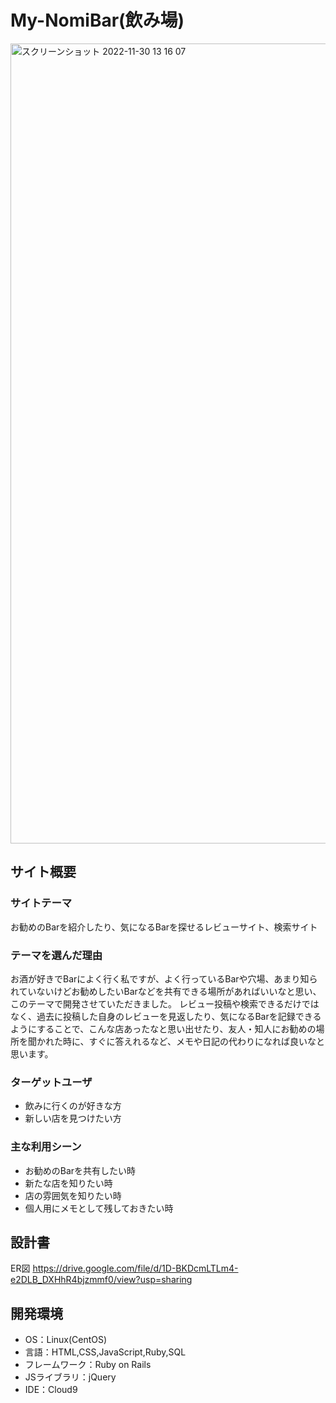 # My-NomiBar(飲み場)
<img width="1280" alt="スクリーンショット 2022-11-30 13 16 07" src="https://user-images.githubusercontent.com/100123445/204706498-f6b2ad50-ee46-47ec-9ce5-4f5c67c12465.png">


## サイト概要
### サイトテーマ
お勧めのBarを紹介したり、気になるBarを探せるレビューサイト、検索サイト

### テーマを選んだ理由
お酒が好きでBarによく行く私ですが、よく行っているBarや穴場、あまり知られていないけどお勧めしたいBarなどを共有できる場所があればいいなと思い、このテーマで開発させていただきました。
レビュー投稿や検索できるだけではなく、過去に投稿した自身のレビューを見返したり、気になるBarを記録できるようにすることで、こんな店あったなと思い出せたり、友人・知人にお勧めの場所を聞かれた時に、すぐに答えれるなど、メモや日記の代わりになれば良いなと思います。

### ターゲットユーザ
- 飲みに行くのが好きな方
- 新しい店を見つけたい方

### 主な利用シーン
- お勧めのBarを共有したい時
- 新たな店を知りたい時
- 店の雰囲気を知りたい時
- 個人用にメモとして残しておきたい時

## 設計書
ER図
https://drive.google.com/file/d/1D-BKDcmLTLm4-e2DLB_DXHhR4bjzmmf0/view?usp=sharing

## 開発環境
- OS：Linux(CentOS)
- 言語：HTML,CSS,JavaScript,Ruby,SQL
- フレームワーク：Ruby on Rails
- JSライブラリ：jQuery
- IDE：Cloud9

